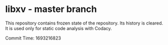 # libxv - master branch

This repository contains frozen state of the repository.
Its history is cleared. It is used only for static code
analysis with Codacy.

Commit Time: 1693216823